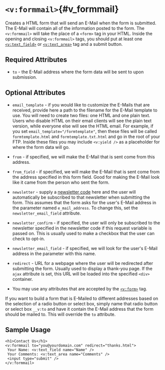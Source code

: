 # `<v:formmail>`{#v_formmail}

Creates a HTML form that will send an E-Mail when the form is submitted.
The E-Mail will contain all of the information posted to the form. The
`<v:formmail>` will take the place of a `<form>` tag in your HTML.
Inside the opening and closing `<v:formmail>` tags, you should put at
least one [`<v:text_field>`](#v_text_field) or
[`<v:text_area>`](#v_text_area) tag and a submit button.

## Required Attributes

-   `to` - the E-Mail address where the form data will be sent to
    upon submission.

## Optional Attributes

-   `email_template` - if you would like to customize the E-Mails that
    are received, provide here a path to the filename for the E-Mail
    template to use. You will need to create two files: one HTML and one
    plain text. Users who disable HTML on their email clients will see
    the plain text version, while everyone else will see the HTML email.
    For example, if you set `email_template="/formtemplate"`, then these
    files will be called `formtemplate.html` and `formtemplate.txt.html`
    and go in the root of your FTP. Inside these files you may include
    `<v:yield />` as a placeholder for where the form data will go.

-   `from` - if specified, we will make the E-Mail that is sent come
    from this address.

-   `from_field` - if specified, we will make the E-Mail that is sent
    come from the address specified in this form field. Good for making
    the E-Mail look like it came from the person who sent the form.

-   `newsletter` - supply a [newsletter
    code](#backstage.newsletter.list) here and the user will
    automatically be subscribed to that newsletter when submitting
    the form. This assumes that the form asks for the user's E-Mail
    address in the parameter named `e_mail_address`. To change this, set
    the `newsletter_email_field` attribute.

-   `newsletter_confirm` - if specified, the user will only be
    subscribed to the newsletter specified in the newsletter code if
    this request variable is passed on. This is usually used to make a
    checkbox that the user can check to opt-in.

-   `newsletter_email_field` - if specified, we will look for the user's
    E-Mail address in the parameter with this name.

-   `redirect` - URL for a webpage where the user will be redirected
    after submitting the form. Usually used to display a thank-you page.
    If the `ajax` attribute is set, this URL will be loaded into the
    specified `<div>` container.

-   You may use any attributes that are accepted by the
    [`<v:form>`](#v_form) tag.

If you want to build a form that is E-Mailed to different addresses
based on the selection of a radio button or select box, simply name that
radio button or select box `__v:to` and have it contain the E-Mail
address that the form should be mailed to. This will override the `to`
attribute.

## Sample Usage

    <h1>Contact Us</h1>
    <v:formmail to="you@yourdomain.com" redirect="thanks.html">
     Your Name: <v:text_field name="Name" />
     Your Comments: <v:text_area name="Comments" />
     <input type="submit" />
    </v:formmail>
